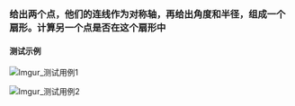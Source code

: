 ### 给出两个点，他们的连线作为对称轴，再给出角度和半径，组成一个扇形。计算另一个点是否在这个扇形中

#### 测试示例
![Imgur_测试用例1](https://i.imgur.com/4f6RcWf.png)

![Imgur_测试用例2](https://i.imgur.com/jg7vJgV.png)